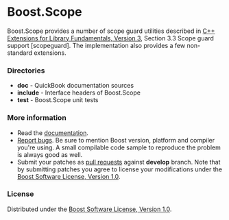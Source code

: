 # Boost.Scope

Boost.Scope provides a number of scope guard utilities described in [C++ Extensions for Library Fundamentals, Version 3](https://github.com/cplusplus/fundamentals-ts/releases/tag/n4908), Section 3.3 Scope guard support \[scopeguard\]. The implementation also provides a few non-standard extensions.

### Directories

* **doc** - QuickBook documentation sources
* **include** - Interface headers of Boost.Scope
* **test** - Boost.Scope unit tests

### More information

* Read the [documentation](https://lastique.github.io/scope/libs/scope/doc/html/index.html).
* [Report bugs](https://github.com/Lastique/scope/issues/new). Be sure to mention Boost version, platform and compiler you're using. A small compilable code sample to reproduce the problem is always good as well.
* Submit your patches as [pull requests](https://github.com/Lastique/scope/compare) against **develop** branch. Note that by submitting patches you agree to license your modifications under the [Boost Software License, Version 1.0](https://www.boost.org/LICENSE_1_0.txt).

### License

Distributed under the [Boost Software License, Version 1.0](https://www.boost.org/LICENSE_1_0.txt).
